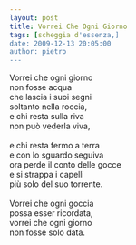 ```yaml
---
layout: post
title: Vorrei Che Ogni Giorno
tags: [scheggia d'essenza,]
date: 2009-12-13 20:05:00
author: pietro
---
```

Vorrei che ogni giorno<br/>non fosse acqua<br/>che lascia i suoi segni<br/>soltanto nella roccia,<br/>e chi resta sulla riva<br/>non può vederla viva,<br/><br/>e chi resta fermo a terra<br/>e con lo sguardo seguiva<br/>ora perde il conto delle gocce<br/>e si strappa i capelli<br/>più solo del suo torrente.<br/><br/>Vorrei che ogni goccia<br/>possa esser ricordata,<br/>vorrei che ogni giorno<br/>non fosse solo data.
